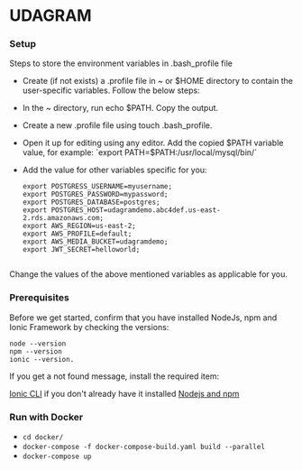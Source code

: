 # UDAGRAM

### Setup

Steps to store the environment variables in .bash_profile file
* Create (if not exists) a .profile file in ~ or $HOME directory to contain the user-specific variables. Follow the below steps:
* In the ~ directory, run echo $PATH. Copy the output.
* Create a new .profile file using touch .bash_profile.
* Open it up for editing using any editor. Add the copied $PATH variable value, for example:
    `export PATH=$PATH:/usr/local/mysql/bin/`

* Add the value for other variables specific for you:
  ```
  export POSTGRESS_USERNAME=myusername;
  export POSTGRES_PASSWORD=mypassword;
  export POSTGRES_DATABASE=postgres;
  export POSTGRES_HOST=udagramdemo.abc4def.us-east-2.rds.amazonaws.com;
  export AWS_REGION=us-east-2;
  export AWS_PROFILE=default;
  export AWS_MEDIA_BUCKET=udagramdemo;
  export JWT_SECRET=helloworld;
 
Change the values of the above mentioned variables as applicable for you.
  
 ### Prerequisites
  Before we get started, confirm that you have installed NodeJs, npm and Ionic Framework by checking the versions:

```
node --version
npm --version
ionic --version. 
  ```


If you get a not found message, install the required item:



[Ionic CLI](https://ionicframework.com/docs/intro/cli) if you don't already have it installed
[Nodejs and npm](https://nodejs.org/en/download/)

### Run with Docker
*  `cd docker/`
*  `docker-compose -f docker-compose-build.yaml build --parallel`
* `docker-compose up`

